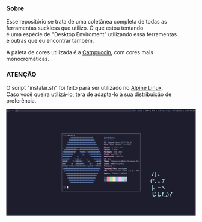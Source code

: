 ### Sobre  
Esse repositório se trata de uma coletânea completa de todas as  
ferramentas suckless que utilizo. O que estou tentando  
é uma espécie de "Desktop Enviroment" utilizando essa ferramentas  
e outras que eu encontrar também.  

A paleta de cores utilizada é a [Catppuccin](https://github.com/catppuccin/catppuccin), com cores mais monocromáticas.


### ATENÇÃO
O script "instalar.sh" foi feito para ser utilizado no [Alpine Linux](https://alpinelinux.org).  
Caso você queira utilizá-lo, terá de adapta-lo à sua distribuição de preferência.  

![preview](preview.png)